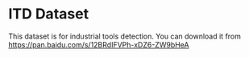 # ITD Dataset
This dataset is for industrial tools detection. You can download it from https://pan.baidu.com/s/12BRdIFVPh-xDZ6-ZW9bHeA
